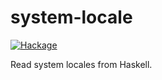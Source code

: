 # system-locale


[![Hackage](https://img.shields.io/hackage/v/system-locale.svg)](https://hackage.haskell.org/package/system-locale)

Read system locales from Haskell.
